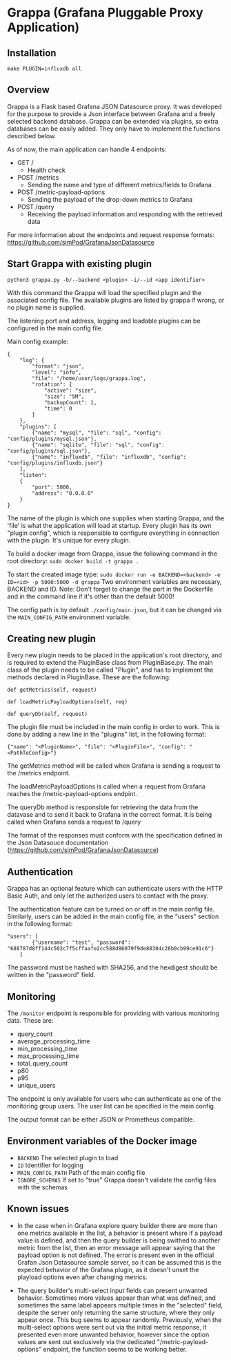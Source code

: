 # Grappa (Grafana Pluggable Proxy Application)

## Installation

```
make PLUGIN=influxdb all
```

## Overview

Grappa is a Flask based Grafana JSON Datasource proxy.
It was developed for the purpose to provide a Json interface between Grafana and a freely selected backend database.
Grappa can be extended via plugins, so extra databases can be easily added. They only have to implement the functions described below.

As of now, the main application can handle 4 endpoints:
- GET /
  - Health check
- POST /metrics
  - Sending the name and type of different metrics/fields to Grafana
- POST /metric-payload-options
  - Sending the payload of the drop-down metrics to Grafana
- POST /query
  - Receiving the payload information and responding with the retrieved data

For more information about the endpoints and request response formats: https://github.com/simPod/GrafanaJsonDatasource

## Start Grappa with existing plugin

```python3 grappa.py -b/--backend <plugin> -i/--id <app identifier>  ```

With this command the Grappa will load the specified plugin and the associated config file.
The available plugins are listed by grappa if wrong, or no plugin name is supplied.

The listening port and address, logging and loadable plugins can be configured in the main config file.

Main config example:
```
{
    "log": {
        "format": "json",
        "level": "info",
        "file": "/home/user/logs/grappa.log",
        "rotation": {
            "active": "size",
            "size": "5M",
            "backupCount": 1,
            "time": 0
        }
    },
    "plugins": [
        {"name": "mysql", "file": "sql", "config": "config/plugins/mysql.json"},
        {"name": "sqlite", "file": "sql", "config": "config/plugins/sql.json"},
        {"name": "influxdb", "file": "influxdb", "config": "config/plugins/influxdb.json"}
    ],
    "listen": 
    {
        "port": 5000,
        "address": "0.0.0.0"
    }
}
```
The name of the plugin is which one supplies when starting Grappa, and the 'file' is what the application will load at startup. Every plugin has its own "plugin config", which is responsible to configure everything in connection with the plugin. It's unique for every plugin.

To build a docker image from Grappa, issue the following command in the root directory:
``` sudo docker build -t grappa . ```

To start the created image type:
``` sudo docker run -e BACKEND=<backend> -e ID=<id> -p 5000:5000 -d grappa ```
Two environment variables are necessary, BACKEND and ID.
Note: Don't forget to change the port in the Dockerfile and in the command line if it's other than the default 5000!

The config path is by default ``` ./config/main.json ```, but it can be changed via the ``` MAIN_CONFIG_PATH ``` environment variable.

## Creating new plugin

Every new plugin needs to be placed in the application's root directory, and is required to extend the PluginBase class from PluginBase.py.
The main class of the plugin needs to be called "Plugin", and has to implement the methods declared in PluginBase.
These are the following:

```
def getMetrics(self, request)

def loadMetricPayloadOptions(self, req)

def queryDb(self, request)
```

The plugin file must be included in the main config in order to work. This is done by adding a new line in the "plugins" list, in the following format:

```{"name": "<PluginName>", "file": "<PluginFile>", "config": "<PathToConfig>"}```

The getMetrics method will be called when Grafana is sending a request to the /metrics endpoint.

The loadMetricPayloadOptions is called when a request from Grafana reaches the /metric-payload-options endpint.

The queryDb method is responsible for retrieving the data from the datavase and to send it back to Grafana in the correct format.
It is being called when Grafana sends a request to /query

The format of the responses must conform with the specification defined in the Json Datasouce documentation (https://github.com/simPod/GrafanaJsonDatasource)

## Authentication

Grappa has an optional feature which can authenticate users with the HTTP Basic Auth,
and only let the authorized users to contact with the proxy.

The authentication feature can be turned on or off in the main config file.
Similarly, users can be added in the main config file, in the "users" section in the following format:

```
"users": [
        {"username": "test", "password": "688787d8ff144c502c7f5cffaafe2cc588d86079f9de88304c26b0cb99ce91c6"}
    ]
```

The password must be hashed with SHA256, and the hexdigest should be written in the "password" field.

## Monitoring

The ``` /monitor ``` endpoint is responsible for providing with various monitoring data. These are:
  - query_count
  - average_processing_time
  - min_processing_time
  - max_processing_time
  - total_query_count
  - p80
  - p95
  - unique_users

The endpoint is only available for users who can authenticate as one of the monitoring group users. The user list can be specified in the main config.

The output format can be either JSON or Prometheus compatible.

## Environment variables of the Docker image

  - ```BACKEND``` The selected plugin to load
  - ```ID``` Identifier for logging
  - ```MAIN_CONFIG_PATH``` Path of the main config file
  - ```IGNORE_SCHEMAS``` If set to "true" Grappa doesn't validate the config files with the schemas

## Known issues

- In the case when in Grafana explore query builder there are more than one metrics available in the list,
a behavior is present where if a payload value is defined,
and then the query builder is being swithed to another metric from the list,
then an error message will appear saying that the payload option is not defined.
The error is present even in the official Grafan Json Datasource sample server,
so it can be assumed this is the expected behavior of the Grafana plugin,
as it doesn't unset the playload options even after changing metrics.

- The query builder's multi-select input fields can present unwanted behavior. 
Sometimes more values appear than what was defined, and sometimes the same label appears multiple times in the "selected" field,
despite the server only returning the same structure, where they only appear once.
This bug seems to appear randomly. Previously, when the multi-select options were sent out via the initial metric response,
it presented even more unwanted behavior, however since the option values are sent out exclusively via the dedicated "/metric-payload-options" endpoint,
the function seems to be working better.